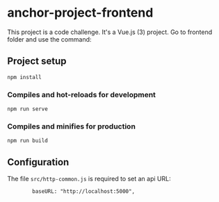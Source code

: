 # anchor-project-frontend

This project is a code challenge.
It's a Vue.js (3) project.
Go to frontend folder and use the command:

## Project setup
```
npm install
```

### Compiles and hot-reloads for development
```
npm run serve
```

### Compiles and minifies for production
```
npm run build
```

## Configuration
The file ```src/http-common.js``` is required to set an api URL:

            baseURL: "http://localhost:5000",

